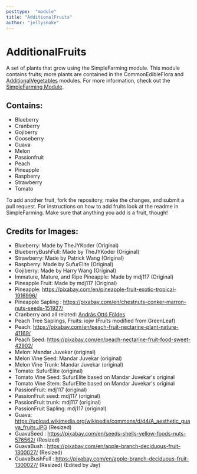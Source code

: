 ```yaml
---
posttype:  "module"  
title: "AdditionalFruits"
author: "jellysnake"
---
```

# AdditionalFruits
A set of plants that grow using the SimpleFarming module. This module contains fruits; more plants are contained in the CommonEdibleFlora and [AdditionalVegetables](https://github.com/Terasology/AdditionalVegetables) modules. For more information, check out the [SimpleFarming Module](https://github.com/Terasology/SimpleFarming).

## Contains:
 * Blueberry
 * Cranberry
 * Gojiberry
 * Gooseberry
 * Guava
 * Melon
 * Passionfruit
 * Peach
 * Pineapple
 * Raspberry
 * Strawberry
 * Tomato

To add another fruit, fork the repository, make the changes, and submit a pull request. For instructions on how to add fruits look at the readme in SimpleFarming. Make sure that anything you add is a fruit, though!

## Credits for Images:
 * Blueberry: Made by TheJYKoder (Original)
 * BlueberryBushFull: Made by TheJYKoder (Original)
 * Strawberry: Made by Patrick Wang (Original)
 * Raspberry: Made by SufurElite (Original)
 * Gojiberry: Made by Harry Wang (Original)
 * Immature, Mature, and Ripe Pineapple: Made by mdj117 (Original)
 * Pineapple Fruit: Made by mdj117 (Original)
 * Pineapple: https://pixabay.com/en/pineapple-fruit-exotic-tropical-1916996/
 * Pineapple Sapling : https://pixabay.com/en/chestnuts-conker-marron-nuts-seeds-151927/
 * Cranberry and all related: [András Ottó Földes](https://github.com/andriii25)
 * Peach Tree Saplings, Fruits: iojw (Fruits modified from GreenLeaf)
 * Peach: https://pixabay.com/en/peach-fruit-nectarine-plant-nature-41169/
 * Peach Seed: https://pixabay.com/en/peach-nectarine-fruit-food-sweet-42902/
 * Melon: Mandar Juvekar (original)
 * Melon Vine Seed: Mandar Juvekar (original)
 * Melon Vine Trunk: Mandar Juvekar (original)
 * Tomato: SufurElite (original)
 * Tomato Vine Seed: SufurElite based on Mandar Juvekar's original
 * Tomato Vine Stem: SufurElite based on Mandar Juvekar's original
 * PassionFruit: mdj117 (original)
 * PassionFruit seed: mdj117 (original)
 * PassionFruit trunk: mdj117 (original)
 * PassionFruit Sapling: mdj117 (original)
 * Guava: https://upload.wikimedia.org/wikipedia/commons/d/d4/A_aesthetic_guava_fruits.JPG (Resized)
 * GuavaSeed : https://pixabay.com/en/seeds-shells-yellow-foods-nuts-576562/ (Resized)
 * GuavaBush : https://pixabay.com/en/apple-branch-deciduous-fruit-1300027/ (Resized)
 * GuavaBushFull : https://pixabay.com/en/apple-branch-deciduous-fruit-1300027/ (Resized) (Edited by Jay)
